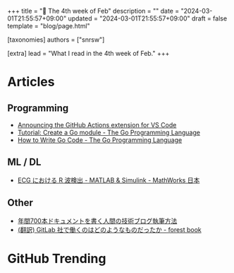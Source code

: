 +++
title = "📆 The 4th week of Feb"
description = ""
date = "2024-03-01T21:55:57+09:00"
updated = "2024-03-01T21:55:57+09:00"
draft = false
template = "blog/page.html"

[taxonomies]
authors = ["snrsw"]

[extra]
lead = "What I read in the 4th week of Feb."
+++

# Articles

## Programming
- [Announcing the GitHub Actions extension for VS Code](https://github.blog/2023-03-28-announcing-the-github-actions-extension-for-vs-code/)
- [Tutorial: Create a Go module - The Go Programming Language](https://go.dev/doc/tutorial/create-module)
- [How to Write Go Code - The Go Programming Language](https://go.dev/doc/code)

## ML / DL
- [ECG における R 波検出 - MATLAB & Simulink - MathWorks 日本](https://jp.mathworks.com/help/wavelet/ug/r-wave-detection-in-the-ecg.html)

## Other
- [年間700本ドキュメントを書く人間の技術ブログ執筆方法](https://zenn.dev/levtech/articles/9c33c2f6aca805)
- [(翻訳) GitLab 社で働くのはどのようなものだったか - forest book](https://t2y.hatenablog.jp/entry/2024/02/24/154954)

# GitHub Trending
